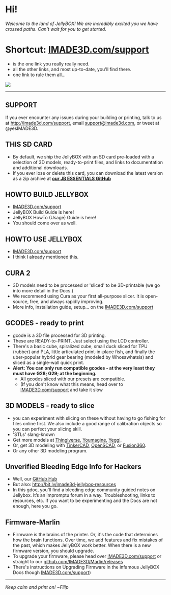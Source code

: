 # Hi!
_Welcome to the land of JellyBOX!_
_We are incredibly excited you we have crossed paths. Can't wait for you to get started._

# Shortcut: [IMADE3D.com/support](http://IMADE3D.com/support)
- is the one link you really really need.
- all the other links, and most up-to-date, you'll find there.
 - one link to rule them all...

![](http://i.imgur.com/SOItnvE.png)

<hr>

## SUPPORT
If you ever encounter any issues during your building or printing, talk to us at http://imade3d.com/support, email support@imade3d.com, or tweet at @yesIMADE3D.

## THIS SD CARD
- By default, we ship the JellyBOX with an SD card pre-loaded with a selection of 3D models, ready-to-print files, and links to documentation and additional downloads.
- If you ever lose or delete this card, you can download the latest version as a zip archive at **[our JB ESSENTIALS GitHub](https://github.com/IMADE3D/JellyBOX-Essentials/releases)**

## HOWTO BUILD JELLYBOX
- [IMADE3D.com/support](http://IMADE3D.com/support)
- JellyBOX Build Guide is here!
- JellyBOX HowTo (Usage) Guide is here!
- You should come over as well.

## HOWTO USE JELLYBOX
- [IMADE3D.com/support](http://IMADE3D.com/support)
- I think I already mentioned this.


## CURA 2
- 3D models need to be processed or 'sliced' to be 3D-printable (we go into more detail in the Docs.)
- We recommend using Cura as your first all-purpose slicer. It is open-source, free, and always rapidly improving.
- More info, installation guide, setup... on the [IMADE3D.com/support](http://IMADE3D.com/support)


## GCODES - ready to print
- gcode is a 3D file processed for 3D printing.
- These are READY-to-PRINT. Just select using the LCD controller.
- There's a basic cube, spiralized cube, small duck sliced for TPU (rubber) and PLA, little articulated print-in-place fish, and finally the uber-popular hybrid gear bearing (modeled by Whosawhatsis) and sliced as a single-wall quick print.
- **Alert: You can only run compatible gcodes - at the very least they must have G28; G29; at the beginning.**
  - All gcodes sliced with our presets are compatible.
  - (If you don't know what this means, head over to [IMADE3D.com/support](http://IMADE3D.com/support) and take it slow

## 3D MODELS - ready to slice
  - you can experiment with slicing on these without having to go fishing for files online first. We also include a good range of calibration objects so you can perfect your slicing skill.
  - 'STLs' slang-known
  - Get more models at [Thingiverse](http://www.thingiverse.com/), [Youmagine](https://www.youmagine.com/), [Yeggi](http://www.yeggi.com/).
  - Or, get 3D modeling with [TinkerCAD](https://www.tinkercad.com/), [OpenSCAD](http://www.openscad.org/), or [Fusion360](http://www.autodesk.com/products/fusion-360/overview).
  - Or any other 3D modeling program.

## Unverified Bleeding Edge Info for Hackers
- Well, our [GitHub Hub](https://github.com/IMADE3D)
- But also: http://bit.ly/imade3d-jellybox-resources
 - In this gdoc, you’ll find a bleeding edge community guided notes on Jellybox. It’s an impromptu forum in a way. Troubleshooting, links to resources, etc. If you want to be experimenting and the Docs are not enough, here you go.

## Firmware-Marlin
- Firmware is the brains of the printer. Or, it's the code that determines how the brain functions. Over time, we add features and fix mistakes of the past, which makes JellyBOX work better. When there is a new firmware version, you should upgrade.
- To upgrade your firmware, please head over [IMADE3D.com/support](http://IMADE3D.com/support) or straight to our [github.com/IMADE3D/Marlin/releases](https://github.com/IMADE3D/Marlin/releases)
- There's instructions on Upgrading Firmware in the infamous JellyBOX Docs though [IMADE3D.com/support](http://IMADE3D.com/support))

<hr>

_Keep calm and print on!_
_~Filip_

